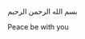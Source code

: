 بسم الله الرحمن الرحيم

Peace be with you



<!---
IbrahimOuhamou/IbrahimOuhamou is a ✨ special ✨ repository because its `README.md` (this file) appears on your GitHub profile.
You can click the Preview link to take a look at your changes.
--->
